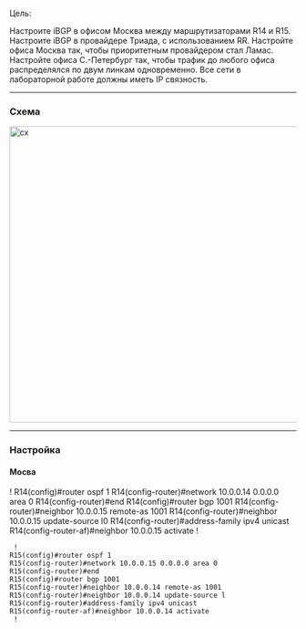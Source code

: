 Цель: 

Настроите iBGP в офисом Москва между маршрутизаторами R14 и R15.
Настроите iBGP в провайдере Триада, с использованием RR.
Настройте офиса Москва так, чтобы приоритетным провайдером стал Ламас.
Настройте офиса С.-Петербург так, чтобы трафик до любого офиса распределялся по двум линкам одновременно.
Все сети в лабораторной работе должны иметь IP связность.


---
### Схема

<img width="1413" height="519" alt="сх" src="https://github.com/user-attachments/assets/0c0c08e1-95b2-4f25-82a0-b1b48048179e" />

---
### Настройка 


#### Мосва

   !
	 R14(config)#router ospf 1
	 R14(config-router)#network 10.0.0.14 0.0.0.0 area 0
	 R14(config-router)#end
	 R14(config)#router bgp 1001 
	 R14(config-router)#neighbor 10.0.0.15 remote-as 1001
	 R14(config-router)#neighbor 10.0.0.15 update-source l0
	 R14(config-router)#address-family ipv4 unicast
	 R14(config-router-af)#neighbor 10.0.0.15 activate
	 !


     !
	R15(config)#router ospf 1
	R15(config-router)#network 10.0.0.15 0.0.0.0 area 0
	R15(config-router)#end
	R15(config)#router bgp 1001
	R15(config-router)#neighbor 10.0.0.14 remote-as 1001
	R15(config-router)#neighbor 10.0.0.14 update-source l
	R15(config-router)#address-family ipv4 unicast
	R15(config-router-af)#neighbor 10.0.0.14 activate
	 !
